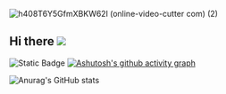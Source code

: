 ![h408T6Y5GfmXBKW62l (online-video-cutter com) (2)](https://github.com/user-attachments/assets/faed3fc5-c310-41f3-8327-0b720d05cffc)

## Hi there ![](https://user-images.githubusercontent.com/18350557/176309783-0785949b-9127-417c-8b55-ab5a4333674e.gif)

![Static Badge](https://img.shields.io/badge/Shkibidi-Aboba-845bd5)
[![Ashutosh's github activity graph](https://github-readme-activity-graph.vercel.app/graph?username=Zennixxx&hide_border=true&hide_title=true&bg_color=0d1117&color=e7e4f1&line=845bd5&point=845bd5)](https://github.com/Zennixxx/github-readme-activity-graph)

![Anurag's GitHub stats](https://github-readme-stats.vercel.app/api?username=Zennixxx&show_icons=true&hide_border=true&bg_color=0d1117&text_color=e7e4f1&icon_color=d8d4e2&title_color=845bd5)
